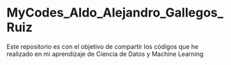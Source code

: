 # MyCodes_Aldo_Alejandro_Gallegos_Ruiz
Este repositorio es con el objetivo de compartir los códigos que he realizado en mi aprendizaje de Ciencia de Datos y Machine Learning
